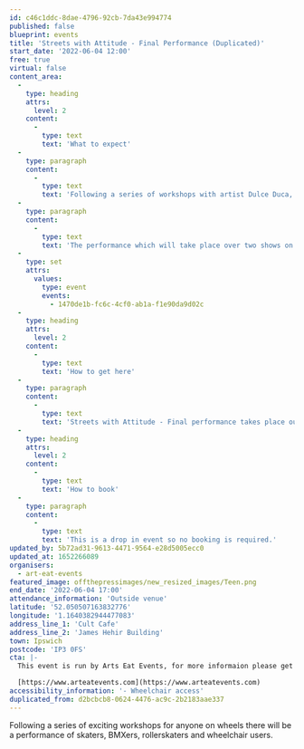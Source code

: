 ```yaml
---
id: c46c1ddc-8dae-4796-92cb-7da43e994774
published: false
blueprint: events
title: 'Streets with Attitude - Final Performance (Duplicated)'
start_date: '2022-06-04 12:00'
free: true
virtual: false
content_area:
  -
    type: heading
    attrs:
      level: 2
    content:
      -
        type: text
        text: 'What to expect'
  -
    type: paragraph
    content:
      -
        type: text
        text: 'Following a series of workshops with artist Dulce Duca, for anyone on wheels, join the participants for a collaborative street performance. '
  -
    type: paragraph
    content:
      -
        type: text
        text: 'The performance which will take place over two shows on Saturday 4th of June, between 12pm to 5pm. An unusual and unique public performance made by Ipswich for Ipswich, complimenting a fantastic full day programme presented by Cult Café.'
  -
    type: set
    attrs:
      values:
        type: event
        events:
          - 1470de1b-fc6c-4cf0-ab1a-f1e90da9d02c
  -
    type: heading
    attrs:
      level: 2
    content:
      -
        type: text
        text: 'How to get here'
  -
    type: paragraph
    content:
      -
        type: text
        text: 'Streets with Attitude - Final performance takes place outside the cult café at the James Hehir Building, IP3 0FS.'
  -
    type: heading
    attrs:
      level: 2
    content:
      -
        type: text
        text: 'How to book'
  -
    type: paragraph
    content:
      -
        type: text
        text: 'This is a drop in event so no booking is required.'
updated_by: 5b72ad31-9613-4471-9564-e28d5005ecc0
updated_at: 1652266089
organisers:
  - art-eat-events
featured_image: offthepressimages/new_resized_images/Teen.png
end_date: '2022-06-04 17:00'
attendance_information: 'Outside venue'
latitude: '52.050507163832776'
longitude: '1.1640382944477083'
address_line_1: 'Cult Cafe'
address_line_2: 'James Hehir Building'
town: Ipswich
postcode: 'IP3 0FS'
cta: |-
  This event is run by Arts Eat Events, for more informaion please get in touch via:

  [https://www.arteatevents.com](https://www.arteatevents.com)
accessibility_information: '- Wheelchair access'
duplicated_from: d2bcbcb8-0624-4476-ac9c-2b2183aae337
---
```

Following a series of exciting workshops for anyone on wheels there will be a performance of skaters, BMXers, rollerskaters and wheelchair users.
